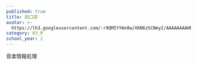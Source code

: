 ```yaml
---
published: true
title: 田口諒
avatar: >-
  https://lh3.googleusercontent.com/-r9QMIYYWx0w/XKN6zSCNmyI/AAAAAAAAHPQ/WadnUTHJ2Q0zufP_Ch0xfo1XqJZcjSdRACLcBGAs/s400/line_19210611723347.jpg
category: 03_M
school_year: 2
---
```

音楽情報処理
